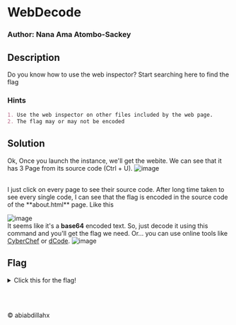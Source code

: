 # WebDecode

### Author: Nana Ama Atombo-Sackey

## Description


Do you know how to use the web inspector?
Start searching here to find the flag

### Hints
```md
1. Use the web inspector on other files included by the web page.
2. The flag may or may not be encoded
```

## Solution
Ok, Once you launch the instance, we'll get the webite. We can see that it has 3 Page from its source code (Ctrl + U).
![image](https://github.com/user-attachments/assets/4a368e4a-1a4d-4b3e-9b10-87f8a5472d4f)

</br>
I just click on every page to see their source code. After long time taken to see every single code, I can see that the flag is encoded in the source code of the **about.html** page. Like this

![image](https://github.com/user-attachments/assets/d901ebc9-92ac-490b-9856-34d0fa8ac521)
</br>
It seems like it's a **base64** encoded text. So, just decode it using this command and you'll get the flag we need. Or... you can use online tools like [CyberChef](https://gchq.github.io/CyberChef/) or [dCode](ode.fr/base-64-encoding).
![image](https://github.com/user-attachments/assets/dbecf3b7-3d63-4e4a-8cb7-b642613a45f0)



## Flag
<details>
  <summary>Click this for the flag!</summary>

  ```
  picoCTF{web_succ3ssfully_d3c0ded_df0da727}
  ```
</details>

<br><br>
<p>&copy; abiabdillahx</p>
